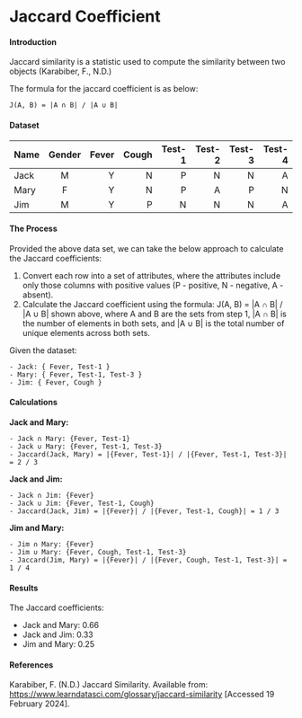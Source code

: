 # Jaccard Coefficient


#### Introduction

Jaccard similarity is a statistic used to compute the similarity between two objects (Karabiber, F., N.D.)

The formula for the jaccard coefficient is as below:

```
J(A, B) = |A ∩ B| / |A ∪ B|
```

#### Dataset

| Name   |      Gender      |  Fever | Cough | Test-1 | Test-2 | Test-3 | Test-4 |
|----------|:-------------:|------:|------:|------:|------:|------:|------:|
| Jack |  M | Y | N | P | N | N | A
| Mary |    F   | Y | N | P | A | P | N
| Jim | M | Y | P | N | N | N | A


#### The Process

Provided the above data set, we can take the below approach to calculate the Jaccard coefficients:

1. Convert each row into a set of attributes, where the attributes include only those columns with positive values (P - positive, N - negative, A - absent).
2. Calculate the Jaccard coefficient using the formula: J(A, B) = |A ∩ B| / |A ∪ B| shown above, where A and B are the sets from step 1, |A ∩ B| is the number of elements in both sets, and |A ∪ B| is the total number of unique elements across both sets.

Given the dataset:

```
- Jack: { Fever, Test-1 }
- Mary: { Fever, Test-1, Test-3 }
- Jim: { Fever, Cough }
```

#### Calculations

**Jack and Mary:**

```
- Jack ∩ Mary: {Fever, Test-1}
- Jack ∪ Mary: {Fever, Test-1, Test-3}
- Jaccard(Jack, Mary) = |{Fever, Test-1}| / |{Fever, Test-1, Test-3}| = 2 / 3
```

**Jack and Jim:**

```
- Jack ∩ Jim: {Fever}
- Jack ∪ Jim: {Fever, Test-1, Cough}
- Jaccard(Jack, Jim) = |{Fever}| / |{Fever, Test-1, Cough}| = 1 / 3
```

**Jim and Mary:**

```
- Jim ∩ Mary: {Fever}
- Jim ∪ Mary: {Fever, Cough, Test-1, Test-3}
- Jaccard(Jim, Mary) = |{Fever}| / |{Fever, Cough, Test-1, Test-3}| = 1 / 4
```

#### Results

The Jaccard coefficients:
- Jack and Mary: 0.66
- Jack and Jim: 0.33
- Jim and Mary: 0.25



#### References

Karabiber, F. (N.D.) Jaccard Similarity. Available from: https://www.learndatasci.com/glossary/jaccard-similarity [Accessed 19 February 2024].